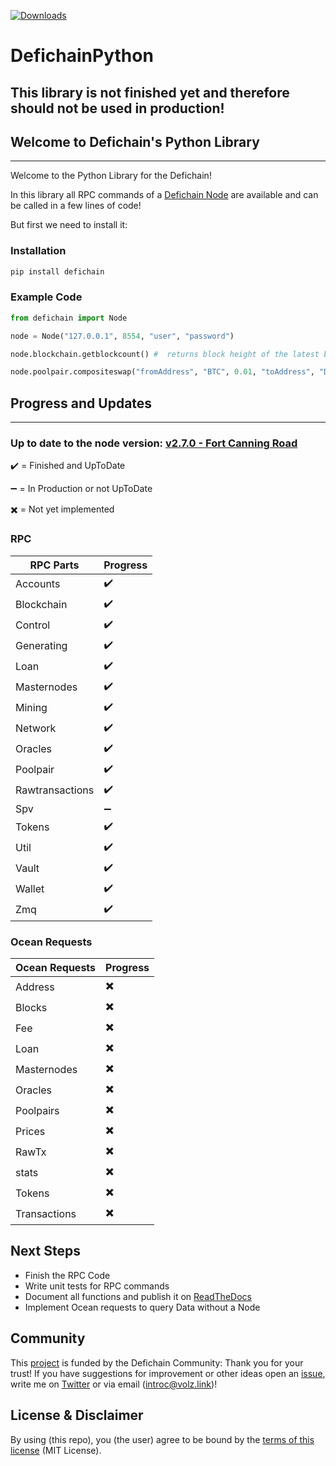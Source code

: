[![Downloads](https://static.pepy.tech/personalized-badge/defichain?period=total&units=international_system&left_color=blue&right_color=green&left_text=Downloads)](https://pepy.tech/project/defichain)

# DefichainPython

## This library is not finished yet and therefore should not be used in production!

## Welcome to Defichain's Python Library
___
Welcome to the Python Library for the Defichain! 

In this library all RPC commands of a [Defichain Node](https://defichain.com/downloads) are available and can be 
called in a few lines of code!

But first we need to install it:

### Installation
```bash
pip install defichain
```

### Example Code
```python
from defichain import Node

node = Node("127.0.0.1", 8554, "user", "password")

node.blockchain.getblockcount() #  returns block height of the latest block

node.poolpair.compositeswap("fromAddress", "BTC", 0.01, "toAddress", "DFI")  # swaps 0.01 BTC to DFI
```

## Progress and Updates
___

### Up to date to the node version: [v2.7.0 - Fort Canning Road](https://github.com/DeFiCh/ain/releases/tag/v2.7.0)

:heavy_check_mark: = Finished and UpToDate

:heavy_minus_sign: = In Production or not UpToDate

:heavy_multiplication_x: = Not yet implemented

### RPC 
| RPC Parts       | Progress           |
|-----------------|--------------------|
| Accounts        | :heavy_check_mark: |
| Blockchain      | :heavy_check_mark: | 
| Control         | :heavy_check_mark: |
| Generating      | :heavy_check_mark: |
| Loan            | :heavy_check_mark: |
| Masternodes     | :heavy_check_mark: |
| Mining          | :heavy_check_mark: |
| Network         | :heavy_check_mark: |
| Oracles         | :heavy_check_mark: |
| Poolpair        | :heavy_check_mark: |
| Rawtransactions | :heavy_check_mark: |
| Spv             | :heavy_minus_sign: |
| Tokens          | :heavy_check_mark: |
| Util            | :heavy_check_mark: |
| Vault           | :heavy_check_mark: |
| Wallet          | :heavy_check_mark: |
| Zmq             | :heavy_check_mark: |

### Ocean Requests
| Ocean Requests | Progress                 |
|----------------|--------------------------|
| Address        | :heavy_multiplication_x: |
| Blocks         | :heavy_multiplication_x: | 
| Fee            | :heavy_multiplication_x: |
| Loan           | :heavy_multiplication_x: |
| Masternodes    | :heavy_multiplication_x: |
| Oracles        | :heavy_multiplication_x: |
| Poolpairs      | :heavy_multiplication_x: |
| Prices         | :heavy_multiplication_x: |
| RawTx          | :heavy_multiplication_x: |
| stats          | :heavy_multiplication_x: |
| Tokens         | :heavy_multiplication_x: |
| Transactions   | :heavy_multiplication_x: |

## Next Steps
- Finish the RPC Code
- Write unit tests for RPC commands
- Document all functions and publish it on [ReadTheDocs](https://readthedocs.org/)
- Implement Ocean requests to query Data without a Node

## Community
This [project](https://github.com/DeFiCh/dfips/issues/133) is funded by the Defichain Community:
Thank you for your trust! If you have suggestions for improvement
or other ideas open an [issue](https://github.com/eric-volz/DefichainPython/issues), 
write me on [Twitter](https://twitter.com/Intr0c) or via email (introc@volz.link)!

## License & Disclaimer
By using (this repo), you (the user) agree to be bound by the 
[terms of this license](https://github.com/eric-volz/defichainLibrary/blob/main/LICENSE) (MIT License).

